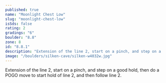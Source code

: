 ```yaml
---
published: true
name: "Moonlight Chest Low"
slug: "moonlight-chest-low"
isSds: false
rating: 2
gradings: "6"
boulder: "8.8"
zone: 8
id: "8.8.1"
description: "Extension of the line 2, start on a pinch, and step on a good hold, then do a POGO move to start hold of line 2, and then follow line 2."
image: "/boulders/silken-cave/silken-w4032w.jpg"
---
```


Extension of the line 2, start on a pinch, and step on a good hold, then do a POGO move to start hold of line 2, and then follow line 2.
